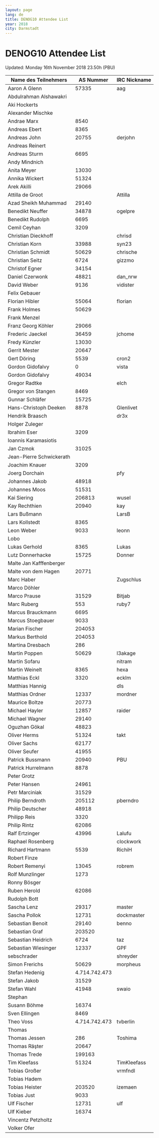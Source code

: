 ```yaml
---
layout: page
lang: de
title: DENOG10 Attendee List
year: 2018
city: Darmstadt
---
```


# DENOG10 Attendee List

Updated: Monday 16th November 2018 23.50h (PBU)

Name des Teilnehmers | AS Nummer | IRC Nickname
|-------|--------|---------|
Aaron A Glenn | 57335 | aag
Abdulrahman Alshawakri |  | 
Aki Hockerts |  | 
Alexander Mischke |  | 
Andrae Marx | 8540 | 
Andreas Ebert | 8365 | 
Andreas John | 20755 | derjohn
Andreas Reinert |  | 
Andreas Sturm | 6695 | 
Andy Mindnich |  | 
Anita Meyer | 13030 | 
Annika Wickert | 51324 | 
Arek Akilli | 29066 | 
Attilla de Groot |  | Attilla
Azad Sheikh Muhammad | 29140 | 
Benedikt Neuffer | 34878 | ogelpre
Benedikt Rudolph | 6695 | 
Cemil Ceyhan | 3209 | 
Christian Dieckhoff |  | chrisd
Christian Korn | 33988 | syn23
Christian Schmidt | 50629 | chrische
Christian Seitz | 6724 | gizzmo
Christof Egner | 34154 | 
Daniel Czerwonk | 48821 | dan_nrw
David Weber | 9136 | vidister
Felix Gebauer |  | 
Florian Hibler | 55064 | florian
Frank Holmes | 50629 | 
Frank Menzel |  | 
Franz Georg Köhler | 29066 | 
Frederic Jaeckel | 36459 | jchome
Fredy Künzler | 13030 | 
Gerrit Mester | 20647 | 
Gert Döring | 5539 | cron2
Gordon Gidofalvy | 0 | vista
Gordon Gidofalvy | 49034 | 
Gregor Radtke |  | elch
Gregor von Stangen | 8469 | 
Gunnar Schläfer | 15725 | 
Hans-Christoph Deeken | 8878 | Glenlivet
Hendrik Braasch |  | dr3x
Holger Zuleger |  | 
Ibrahim Eser | 3209 | 
Ioannis Karamasiotis |  | 
Jan Czmok | 31025 | 
Jean-Pierre Schwickerath |  | 
Joachim Knauer | 3209 | 
Joerg Dorchain |  | pfy
Johannes Jakob | 48918 | 
Johannes Moos | 51531 | 
Kai Siering | 206813 | wusel
Kay Rechthien | 20940 | kay
Lars Bußmann |  | LarsB
Lars Kollstedt | 8365 | 
Leon Weber | 9033 | leonn
Lobo |  | 
Lukas Gerhold | 8365 | Lukas
Lutz Donnerhacke | 15725 | Donner
Malte Jan Kafffenberger |  | 
Malte von dem Hagen | 20771 | 
Marc Haber |  | Zugschlus
Marco Döhler |  | 
Marco Prause | 31529 | Bitjab
Marc Ruberg | 553 | ruby7
Marcus Brauckmann | 6695 | 
Marcus Stoegbauer | 9033 | 
Marian Fischer | 204053 | 
Markus Berthold | 204053 | 
Martina Dresbach | 286 | 
Martin Poppen | 50629 | l3akage
Martin Sofaru |  | nitram
Martin Weinelt | 8365 | hexa
Matthias Eckl | 3320 | ecklm
Matthias Hannig |  | dls
Matthias Ordner | 12337 | mordner
Maurice Boltze | 20773 | 
Michael Hayler | 12857 | raider
Michael Wagner | 29140 | 
Oguzhan Gökal | 48823 | 
Oliver Herms | 51324 | takt
Oliver Sachs | 62177 | 
Oliver Seufer | 41955 | 
Patrick Bussmann | 20940 | PBU
Patrick Hurrelmann | 8878 | 
Peter Grotz |  | 
Peter Hansen | 24961 | 
Petr Marciniak | 31529 | 
Philip Berndroth | 205112 | pberndro
Philip Deutscher | 48918 | 
Philipp Reis | 3320 | 
Philip Rintz | 62086 | 
Ralf Ertzinger | 43996 | Lalufu
Raphael Rosenberg |  | clockwork
Richard Hartmann | 5539 | RichiH
Robert Finze |  | 
Robert Remenyi | 13045 | robrem
Rolf Munzlinger | 1273 | 
Ronny Bösger |  | 
Ruben Herold | 62086 | 
Rudolph Bott |  | 
Sascha Lenz | 29317 | master
Sascha Pollok | 12731 | dockmaster
Sebastian Benoit | 29140 | benno
Sebastian Graf | 203520 | 
Sebastian Heidrich | 6724 | taz
Sebastian Wiesinger | 12337 | GPF
sebschrader |  | shreyder
Simon Frerichs | 50629 | morpheus
Stefan Hedenig | 4.714.742.473 | 
Stefan Jakob | 31529 | 
Stefan Wahl | 41948 | swaio
Stephan |  | 
Susann Böhme  | 16374 | 
Sven Ellingen | 8469 | 
Theo Voss | 4.714.742.473 | tvberlin
Thomas |  | 
Thomas Jessen | 286 | Toshima
Thomas Räşter | 20647 | 
Thomas Trede | 199163 | 
Tim Kleefass | 51324 | TimKleefass
Tobias Großer |  | vrmfndl
Tobias Hadem |  | 
Tobias Heister | 203520 | izemaen
Tobias Just | 9033 | 
Ulf Fischer | 12731 | ulf
Ulf Kieber | 16374 | 
Vincentz Petzholtz |  | 
Volker Ofer |  | 
